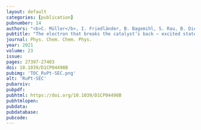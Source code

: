 ```yaml
---
layout: default
categories: [publication]
pubnumber: 14
authors: "<b>C. Müller</b>, I. Friedländer, B. Bagemihl, S. Rau, B. Dietzek-Ivanšić"
pubtitle: "The electron that breaks the catalyst’s back – excited state dynamics in intermediates of molecular photocatalysts"
journal: Phys. Chem. Chem. Phys.
year: 2021
volume: 23
issue:
pages: 27397-27403
doi: 10.1039/D1CP04498B
pubimg: 'TOC_RuPt-SEC.png'
alt: 'RuPt-SEC'
pubarxiv: 
pubpdf: 
pubhtml: https://doi.org/10.1039/D1CP04498B
pubhtmlopen: 
pubdata: 
pubdatabase: 
pubcode:
---
```

